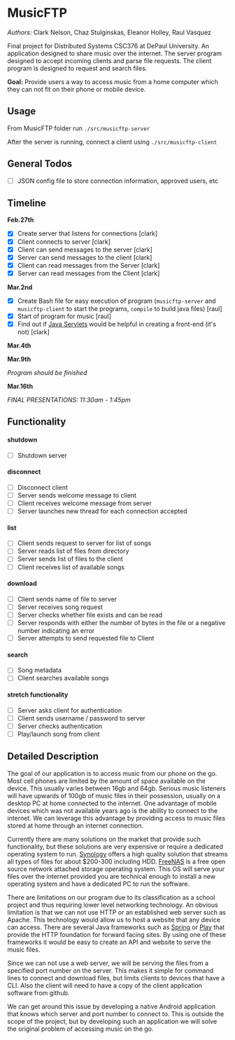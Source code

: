 # MusicFTP
*Authors:* Clark Nelson, Chaz Stulginskas, Eleanor Holley, Raul Vasquez

Final project for Distributed Systems CSC376 at DePaul University. An application designed to share music over the internet. The server program designed to accept incoming clients and parse file requests. The client program is designed to request and search files.

**Goal:** Provide users a way to access music from a home computer which they can not fit on their phone or mobile device.

## Usage

From MusicFTP folder run `./src/musicftp-server`

After the server is running, connect a client using `./src/musicftp-client`

## General Todos


- [ ] JSON config file to store connection information, approved users, etc

## Timeline

**Feb.27th**

- [X] Create server that listens for connections [clark]
- [X] Client connects to server [clark]
- [X] Client can send messages to the server [clark]
- [X] Server can send messages to the client [clark]
- [X] Client can read messages from the Server [clark]
- [X] Server can read messages from the Client [clark]

**Mar.2nd**

- [X] Create Bash file for easy execution of program (`musicftp-server` and `musicftp-client` to start the programs, `compile` to build java files) [raul]
- [X] Start of program for music [raul]
- [X] Find out if [Java Servlets](https://en.wikipedia.org/wiki/Java_servlet)  would be helpful in creating a front-end (it's not) [clark]

**Mar.4th**

**Mar.9th**

*Program should be finished*

**Mar.16th**

*FINAL PRESENTATIONS: 11:30am - 1:45pm*

## Functionality

#### shutdown

- [ ] Shutdown server

#### disconnect

- [ ] Disconnect client
- [ ] Server sends welcome message to client
- [ ] Client receives welcome message from server
- [ ] Server launches new thread for each connection accepted

#### list

- [ ] Client sends request to server for list of songs
- [ ] Server reads list of files from directory
- [ ] Server sends list of files to the client
- [ ] Client receives list of available songs

#### download

- [ ] Client sends name of file to server
- [ ] Server receives song request
- [ ] Server checks whether file exists and can be read
- [ ] Server responds with either the number of bytes in the file or a negative number indicating an error
- [ ] Server attempts to send requested file to Client

#### search

- [ ] Song metadata
- [ ] Client searches available songs

#### stretch functionality

- [ ] Server asks client for authentication
- [ ] Client sends username / password to server
- [ ] Server checks authentication
- [ ] Play/launch song from client

## Detailed Description

The goal of our application is to access music from our phone on the go. Most cell phones are limited by the amount of space available on the device. This usually varies between 16gb and 64gb. Serious music listeners will have upwards of 100gb of music files in their possession, usually on a desktop PC at home connected to the internet. One advantage of mobile devices which was not available years ago is the ability to connect to the internet. We can leverage this advantage by providing access to music files stored at home through an internet connection.

Currently there are many solutions on the market that provide such functionality, but these solutions are very expensive or require a dedicated operating system to run. [Synology](https://www.synology.com/en-us/products/DS115j) offers a high quality solution that streams all types of files for about $200-300 including HDD. [FreeNAS](http://www.freenas.org/) is a free open source network attached storage operating system. This OS will serve your files over the internet provided you are technical enough to install a new operating system and have a dedicated PC to run the software.

There are limitations on our program due to its classification as a school project and thus requiring lower level networking technology. An obvious limitation is that we can not use HTTP or an established web server such as Apache. This technology would allow us to host a website that any device can access. There are several Java frameworks such as [Spring](https://spring.io/) or [Play](https://www.playframework.com/) that provide the HTTP foundation for forward facing sites. By using one of these frameworks it would be easy to create an API and website to serve the music files.

Since we can not use a web server, we will be serving the files from a specified port number on the server. This makes it simple for command lines to connect and download files, but limits clients to devices that have a CLI. Also the client will need to have a copy of the client application software from github.

We can get around this issue by developing a native Android application that knows which server and port number to connect to. This is outside the scope of the project, but by developing such an application we will solve the original problem of accessing music on the go.
